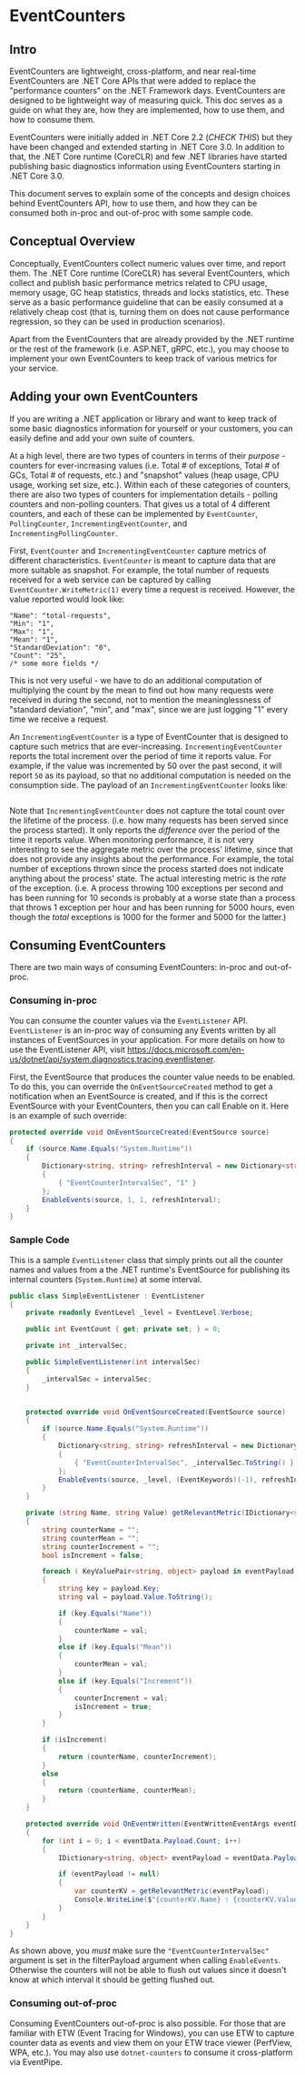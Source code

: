 # EventCounters

## Intro
EventCounters are lightweight, cross-platform, and near real-time EventCounters are .NET Core APIs that were added to replace the "performance counters" on the .NET Framework days. EventCounters are designed to be lightweight way of measuring quick. This doc serves as a guide on what they are, how they are implemented, how to use them, and how to consume them. 

EventCounters were initially added in .NET Core 2.2 (*CHECK THIS*) but they have been changed and extended starting in .NET Core 3.0. In addition to that, the .NET Core runtime (CoreCLR) and few .NET libraries have started publishing basic diagnostics information using EventCounters starting in .NET Core 3.0. 

This document serves to explain some of the concepts and design choices behind EventCounters API, how to use them, and how they can be consumed both in-proc and out-of-proc with some sample code.


## Conceptual Overview
Conceptually, EventCounters collect numeric values over time, and report them. The .NET Core runtime (CoreCLR) has several EventCounters, which collect and publish basic performance metrics related to CPU usage, memory usage, GC heap statistics, threads and locks statistics, etc. These serve as a basic performance guideline that can be easily consumed at a relatively cheap cost (that is, turning them on does not cause performance regression, so they can be used in production scenarios). 

Apart from the EventCounters that are already provided by the .NET runtime or the rest of the framework (i.e. ASP.NET, gRPC, etc.), you may choose to implement your own EventCounters to keep track of various metrics for your service. 

## Adding your own EventCounters

If you are writing a .NET application or library and want to keep track of some basic diagnostics information for yourself or your customers, you can easily define and add your own suite of counters. 

At a high level, there are two types of counters in terms of their *purpose* - counters for ever-increasing values (i.e. Total # of exceptions, Total # of GCs, Total # of requests, etc.) and "snapshot" values (heap usage, CPU usage, working set size, etc.). Within each of these categories of counters, there are also two types of counters for implementation details - polling counters and non-polling counters. That gives us a total of 4 different counters, and each of these can be implemented by `EventCounter`,   `PollingCounter`, `IncrementingEventCounter`, and `IncrementingPollingCounter`. 

First, `EventCounter` and `IncrementingEventCounter` capture metrics of different characteristics. `EventCounter` is meant to capture data that are more suitable as snapshot. For example, the total number of requests received for a web service can be captured by calling `EventCounter.WriteMetric(1)` every time a request is received. However, the value reported would look like:

```
"Name": "total-requests",
"Min": "1",
"Max": "1",
"Mean": "1",
"StandardDeviation": "0",
"Count": "25",
/* some more fields */
```

This is not very useful - we have to do an additional computation of multiplying the count by the mean to find out how many requests were received in during the second, not to mention the meaninglessness of "standard deviation", "min", and "max", since we are just logging "1" every time we receive a request. 

An `IncrementingEventCounter` is a type of EventCounter that is designed to capture such metrics that are ever-increasing. `IncrementingEventCounter` reports the total increment over the period of time it reports value. For example, if the value was incremented by 50 over the past second, it will report `50` as its payload, so that no additional computation is needed on the consumption side. The payload of an `IncrementingEventCounter` looks like:

```

```

Note that `IncrementingEventCounter` does not capture the total count over the lifetime of the process. (i.e. how many requests has been served since the process started). It only reports the *difference* over the period of the time it reports value. When monitoring performance, it is not very interesting to see the aggregate metric over the process' lifetime, since that does not provide any insights about the performance. For example, the total number of exceptions thrown since the process started does not indicate anything about the process' state. The actual interesting metric is the *rate* of the exception. (i.e. A process throwing 100 exceptions per second and has been running for 10 seconds is probably at a worse state than a process that throws 1 exception per hour and has been running for 5000 hours, even though the *total* exceptions is 1000 for the former and 5000 for the latter.)



## Consuming EventCounters

There are two main ways of consuming EventCounters: in-proc and out-of-proc. 

### Consuming in-proc

You can consume the counter values via the `EventListener` API. `EventListener` is an in-proc way of consuming any Events written by all instances of EventSources in your application. For more details on how to use the EventListener API, visit https://docs.microsoft.com/en-us/dotnet/api/system.diagnostics.tracing.eventlistener.

First, the EventSource that produces the counter value needs to be enabled. To do this, you can override the `OnEventSourceCreated` method to get a notification when an EventSource is created, and if this is the correct EventSource with your EventCounters, then you can call Enable on it. Here is an example of such override:

```cs
protected override void OnEventSourceCreated(EventSource source)
{
    if (source.Name.Equals("System.Runtime"))
    {
        Dictionary<string, string> refreshInterval = new Dictionary<string, string>()
        {
            { "EventCounterIntervalSec", "1" }
        };
        EnableEvents(source, 1, 1, refreshInterval);
    }
}
```

### Sample Code

This is a sample `EventListener` class that simply prints out all the counter names and values from a the .NET runtime's EventSource for publishing its internal counters (`System.Runtime`) at some interval.

```cs
public class SimpleEventListener : EventListener
{        
    private readonly EventLevel _level = EventLevel.Verbose;

    public int EventCount { get; private set; } = 0;

    private int _intervalSec;

    public SimpleEventListener(int intervalSec)
    {
        _intervalSec = intervalSec;
    }


    protected override void OnEventSourceCreated(EventSource source)
    {
        if (source.Name.Equals("System.Runtime"))
        {
            Dictionary<string, string> refreshInterval = new Dictionary<string, string>() 
            {
                { "EventCounterIntervalSec", _intervalSec.ToString() }
            };
            EnableEvents(source, _level, (EventKeywords)(-1), refreshInterval);
        }
    }

    private (string Name, string Value) getRelevantMetric(IDictionary<string, object> eventPayload)
    {
        string counterName = "";
        string counterMean = "";
        string counterIncrement = "";
        bool isIncrement = false;

        foreach ( KeyValuePair<string, object> payload in eventPayload )
        {
            string key = payload.Key;
            string val = payload.Value.ToString();

            if (key.Equals("Name"))
            {
                counterName = val;
            }
            else if (key.Equals("Mean"))
            {
                counterMean = val;
            }
            else if (key.Equals("Increment"))
            {
                counterIncrement = val;
                isIncrement = true;
            }
        }

        if (isIncrement)
        {
            return (counterName, counterIncrement);
        }
        else
        {
            return (counterName, counterMean);
        }
    }

    protected override void OnEventWritten(EventWrittenEventArgs eventData)
    {
        for (int i = 0; i < eventData.Payload.Count; i++)
        {
            IDictionary<string, object> eventPayload = eventData.Payload[i] as IDictionary<string, object>;

            if (eventPayload != null)
            {
                var counterKV = getRelevantMetric(eventPayload);
                Console.WriteLine($"{counterKV.Name} : {counterKV.Value}");
            }
        }
    }
}
```

As shown above, you *must* make sure the `"EventCounterIntervalSec"` argument is set in the filterPayload argument when calling `EnableEvents`. Otherwise the counters will not be able to flush out values since it doesn't know at which interval it should be getting flushed out.

### Consuming out-of-proc

Consuming EventCounters out-of-proc is also possible. For those that are familiar with ETW (Event Tracing for Windows), you can use ETW to capture counter data as events and view them on your ETW trace viewer (PerfView, WPA, etc.). You may also use `dotnet-counters` to consume it cross-platform via EventPipe.

